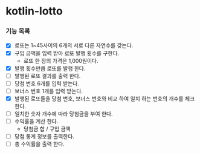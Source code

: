 # kotlin-lotto

### 기능 목록
- [x] 로또는 1~45사이의 6개의 서로 다른 자연수를 갖는다.
- [x] 구입 금액을 입력 받아 로또 발행 횟수를 구한다. 
  - 로또 한 장의 가격은 1,000원이다.
- [x] 발행 횟수만큼 로또를 발행 한다.
- [ ] 발행된 로또 결과를 출력 한다.
- [ ] 당첨 번호 6개를 입력 받는다.
- [ ] 보너스 번호 1개를 입력 받는다.
- [x] 발행된 로또들을 당첨 번호, 보너스 번호와 비교 하여 일치 하는 번호의 개수를 체크 한다.
- [ ] 일치한 숫자 개수에 따라 당첨금을 부여 한다.
- [ ] 수익률을 계산 한다.
  - 당첨금 합 / 구입 금액
- [ ] 당첨 통계 정보를 출력한다.
- [ ] 총 수익률을 출력 한다.
